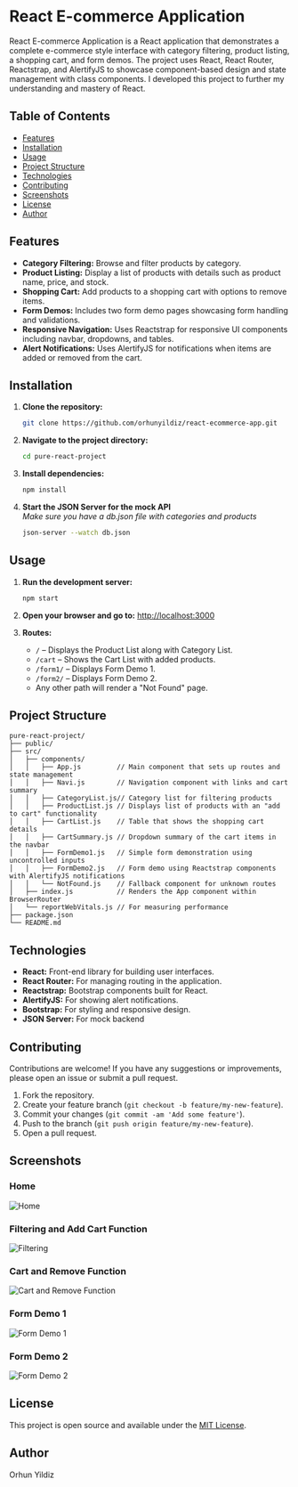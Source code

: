# React E-commerce Application

React E-commerce Application is a React application that demonstrates a complete e-commerce style interface with category filtering, product listing, a shopping cart, and form demos. The project uses React, React Router, Reactstrap, and AlertifyJS to showcase component-based design and state management with class components. I developed this project to further my understanding and mastery of React.

## Table of Contents

- [Features](#features)
- [Installation](#installation)
- [Usage](#usage)
- [Project Structure](#project-structure)
- [Technologies](#technologies)
- [Contributing](#contributing)
- [Screenshots](#screenshots)
- [License](#license)
- [Author](#author)

## Features

- **Category Filtering:** Browse and filter products by category.
- **Product Listing:** Display a list of products with details such as product name, price, and stock.
- **Shopping Cart:** Add products to a shopping cart with options to remove items.
- **Form Demos:** Includes two form demo pages showcasing form handling and validations.
- **Responsive Navigation:** Uses Reactstrap for responsive UI components including navbar, dropdowns, and tables.
- **Alert Notifications:** Uses AlertifyJS for notifications when items are added or removed from the cart.

## Installation

1. **Clone the repository:**

   ```bash
   git clone https://github.com/orhunyildiz/react-ecommerce-app.git
   ```

2. **Navigate to the project directory:**

   ```bash
   cd pure-react-project
   ```

3. **Install dependencies:**

   ```bash
   npm install
   ```

4. **Start the JSON Server for the mock API**  
   _Make sure you have a db.json file with categories and products_

   ```bash
   json-server --watch db.json
   ```

## Usage

1. **Run the development server:**

   ```bash
   npm start
   ```

2. **Open your browser and go to:** [http://localhost:3000](http://localhost:3000)

3. **Routes:**
   - `/` – Displays the Product List along with Category List.
   - `/cart` – Shows the Cart List with added products.
   - `/form1/` – Displays Form Demo 1.
   - `/form2/` – Displays Form Demo 2.
   - Any other path will render a "Not Found" page.

## Project Structure

```
pure-react-project/
├── public/
├── src/
│   ├── components/
│   │   ├── App.js         // Main component that sets up routes and state management
│   │   ├── Navi.js        // Navigation component with links and cart summary
│   │   ├── CategoryList.js// Category list for filtering products
│   │   ├── ProductList.js // Displays list of products with an "add to cart" functionality
│   │   ├── CartList.js    // Table that shows the shopping cart details
│   │   ├── CartSummary.js // Dropdown summary of the cart items in the navbar
│   │   ├── FormDemo1.js   // Simple form demonstration using uncontrolled inputs
│   │   ├── FormDemo2.js   // Form demo using Reactstrap components with AlertifyJS notifications
│   │   └── NotFound.js    // Fallback component for unknown routes
│   ├── index.js           // Renders the App component within BrowserRouter
│   └── reportWebVitals.js // For measuring performance
├── package.json
└── README.md
```

## Technologies

- **React:** Front-end library for building user interfaces.
- **React Router:** For managing routing in the application.
- **Reactstrap:** Bootstrap components built for React.
- **AlertifyJS:** For showing alert notifications.
- **Bootstrap:** For styling and responsive design.
- **JSON Server:** For mock backend

## Contributing

Contributions are welcome! If you have any suggestions or improvements, please open an issue or submit a pull request.

1. Fork the repository.
2. Create your feature branch (`git checkout -b feature/my-new-feature`).
3. Commit your changes (`git commit -am 'Add some feature'`).
4. Push to the branch (`git push origin feature/my-new-feature`).
5. Open a pull request.

## Screenshots

### Home
![Home](https://i.imgur.com/3PJA5w6.png)

### Filtering and Add Cart Function
![Filtering](https://i.imgur.com/r4ZI6We.png)

### Cart and Remove Function
![Cart and Remove Function](https://i.imgur.com/aRkSk6P.png)

### Form Demo 1
![Form Demo 1](https://i.imgur.com/mO3OopX.png)

### Form Demo 2
![Form Demo 2](https://i.imgur.com/VHQTx22.png)

## License

This project is open source and available under the [MIT License](LICENSE).

## Author

Orhun Yildiz
